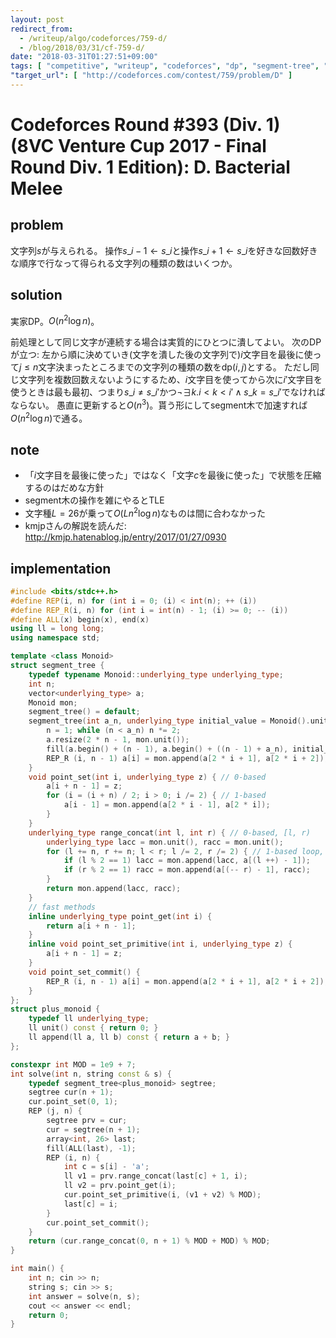 ```yaml
---
layout: post
redirect_from:
  - /writeup/algo/codeforces/759-d/
  - /blog/2018/03/31/cf-759-d/
date: "2018-03-31T01:27:51+09:00"
tags: [ "competitive", "writeup", "codeforces", "dp", "segment-tree", "inline-dp" ]
"target_url": [ "http://codeforces.com/contest/759/problem/D" ]
---
```


# Codeforces Round #393 (Div. 1) (8VC Venture Cup 2017 - Final Round Div. 1 Edition): D. Bacterial Melee

## problem

文字列$s$が与えられる。
操作$s\_{i - 1} \gets s\_i$と操作$s\_{i + 1} \gets s\_i$を好きな回数好きな順序で行なって得られる文字列の種類の数はいくつか。

## solution

実家DP。$O(n^2 \log n)$。

前処理として同じ文字が連続する場合は実質的にひとつに潰してよい。
次のDPが立つ: 左から順に決めていき(文字を潰した後の文字列で)$i$文字目を最後に使って$j \le n$文字決まったところまでの文字列の種類の数を$\mathrm{dp}(i, j)$とする。
ただし同じ文字列を複数回数えないようにするため、$i$文字目を使ってから次に$i'$文字目を使うときは最も最初、つまり$s\_i \ne s\_{i'}$かつ$\lnot \exists k. i \lt k \lt i' \land s\_k = s\_{i'}$でなければならない。
愚直に更新すると$O(n^3)$。貰う形にしてsegment木で加速すれば$O(n^2 \log n)$で通る。


## note

-   「$i$文字目を最後に使った」ではなく「文字$c$を最後に使った」で状態を圧縮するのはだめな方針
-   segment木の操作を雑にやるとTLE
-   文字種$L = 26$が乗って$O(L n^2 \log n)$なものは間に合わなかった
-   kmjpさんの解説を読んだ: <http://kmjp.hatenablog.jp/entry/2017/01/27/0930>

## implementation

``` c++
#include <bits/stdc++.h>
#define REP(i, n) for (int i = 0; (i) < int(n); ++ (i))
#define REP_R(i, n) for (int i = int(n) - 1; (i) >= 0; -- (i))
#define ALL(x) begin(x), end(x)
using ll = long long;
using namespace std;

template <class Monoid>
struct segment_tree {
    typedef typename Monoid::underlying_type underlying_type;
    int n;
    vector<underlying_type> a;
    Monoid mon;
    segment_tree() = default;
    segment_tree(int a_n, underlying_type initial_value = Monoid().unit(), Monoid const & a_mon = Monoid()) : mon(a_mon) {
        n = 1; while (n < a_n) n *= 2;
        a.resize(2 * n - 1, mon.unit());
        fill(a.begin() + (n - 1), a.begin() + ((n - 1) + a_n), initial_value); // set initial values
        REP_R (i, n - 1) a[i] = mon.append(a[2 * i + 1], a[2 * i + 2]); // propagate initial values
    }
    void point_set(int i, underlying_type z) { // 0-based
        a[i + n - 1] = z;
        for (i = (i + n) / 2; i > 0; i /= 2) { // 1-based
            a[i - 1] = mon.append(a[2 * i - 1], a[2 * i]);
        }
    }
    underlying_type range_concat(int l, int r) { // 0-based, [l, r)
        underlying_type lacc = mon.unit(), racc = mon.unit();
        for (l += n, r += n; l < r; l /= 2, r /= 2) { // 1-based loop, 2x faster than recursion
            if (l % 2 == 1) lacc = mon.append(lacc, a[(l ++) - 1]);
            if (r % 2 == 1) racc = mon.append(a[(-- r) - 1], racc);
        }
        return mon.append(lacc, racc);
    }
    // fast methods
    inline underlying_type point_get(int i) {
        return a[i + n - 1];
    }
    inline void point_set_primitive(int i, underlying_type z) {
        a[i + n - 1] = z;
    }
    void point_set_commit() {
        REP_R (i, n - 1) a[i] = mon.append(a[2 * i + 1], a[2 * i + 2]);
    }
};
struct plus_monoid {
    typedef ll underlying_type;
    ll unit() const { return 0; }
    ll append(ll a, ll b) const { return a + b; }
};

constexpr int MOD = 1e9 + 7;
int solve(int n, string const & s) {
    typedef segment_tree<plus_monoid> segtree;
    segtree cur(n + 1);
    cur.point_set(0, 1);
    REP (j, n) {
        segtree prv = cur;
        cur = segtree(n + 1);
        array<int, 26> last;
        fill(ALL(last), -1);
        REP (i, n) {
            int c = s[i] - 'a';
            ll v1 = prv.range_concat(last[c] + 1, i);
            ll v2 = prv.point_get(i);
            cur.point_set_primitive(i, (v1 + v2) % MOD);
            last[c] = i;
        }
        cur.point_set_commit();
    }
    return (cur.range_concat(0, n + 1) % MOD + MOD) % MOD;
}

int main() {
    int n; cin >> n;
    string s; cin >> s;
    int answer = solve(n, s);
    cout << answer << endl;
    return 0;
}
```
